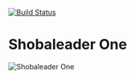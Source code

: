 [![Build Status](http://img.shields.io/travis/pikesley/shobaleader-one.svg?style=flat-square)](https://travis-ci.org/pikesley/shobaleader-one)

# Shobaleader One

![Shobaleader One](https://spinningplatters.com/wp-content/uploads/2017/06/IMG_4115.jpg)
